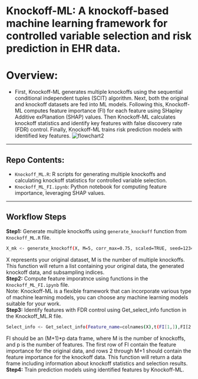 # Knockoff-ML: A knockoff-based machine learning framework for controlled variable selection and risk prediction in EHR data.<br/>
# Overview:
* First, Knockoff-ML generates multiple knockoffs using the sequential conditional independent tuples (SCIT) algorithm. Next, both the original and knockoff datasets are fed into ML models. Following this, Knockoff-ML computes feature importance (FI) for each feature using SHapley Additive exPlanation (SHAP) values. Then Knockoff-ML calculates knockoff statistics and identify key features with false discovery rate (FDR) control. Finally, Knockoff-ML trains risk prediction models with identified key features.
![flowchart2](https://github.com/user-attachments/assets/7c8373e5-4ee0-49d2-bacc-0a539304528d)
---
## Repo Contents:
* `Knockoff_ML.R`: R scripts for generating multiple knockoffs and calculating knockoff statistics for controlled variable selection.
* `Knockoff_ML_FI.ipynb`: Python notebook for computing feature importance, leveraging SHAP values.

---

## Workflow Steps
**Step1:** Generate multiple knockoffs using `generate_knockoff` function from `Knockoff_ML.R` file.<br/>
```bash
X_mk <- generate_knockoff(X, M=5, corr_max=0.75, scaled=TRUE, seed=12345, subsample=TRUE)
```
X represents your original dataset, M is the number of multiple knockoffs. This function will return a list containing your original data, the generated knockoff data, and subsampling indices.<br/>
**Step2:** Compute feature imporatnce using functions in the `Knockoff_ML_FI.ipynb` file. <br/>
Note: Knockoff-ML is a flexible framework that can incorporate various type of machine learning models, you can choose any machine learning models suitable for your work.<br/>
**Step3:** Identify features with FDR control using Get_select_info function in the Knockoff_ML.R file.<br/>
```bash
Select_info <- Get_select_info(Feature_name=colnames(X),t(FI[1,]),FI[2:6,],M=5,fdr=0.1),
```
FI should be an (M+1)*p data frame, where M is the number of knockoffs, and p is the number of features. The first row of FI contain the feature importance for the original data, and rows 2 through M+1 should contain the feature importance for the knockoff data. This function will return a data frame including information about knockoff statistics and selection results.
**Step4:** Train prediction models using identified features by Knockoff-ML.
